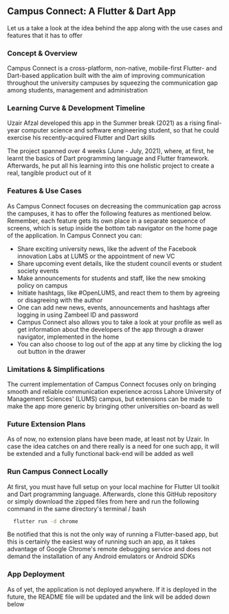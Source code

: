 ## Campus Connect: A Flutter & Dart App
Let us a take a look at the idea behind the app along with the use cases and features that it has to offer

### Concept & Overview
Campus Connect is a cross-platform, non-native, mobile-first Flutter- and Dart-based application built with the aim of improving communication throughout the university campuses by squeezing the communication gap among students, management and administration

### Learning Curve & Development Timeline
Uzair Afzal developed this app in the Summer break (2021) as a rising final-year computer science and software engineering student, so that he could exercise his recently-acquired Flutter and Dart skills

The project spanned over 4 weeks (June - July, 2021), where, at first, he learnt the basics of Dart programming language and Flutter framework. Afterwards, he put all his learning into this one holistic project to create a real, tangible product out of it

### Features & Use Cases
As Campus Connect focuses on decreasing the communication gap across the campuses, it has to offer the following features as mentioned below. Remember, each feature gets its own place in a separate sequence of screens, which is setup inside the bottom tab navigator on the home page of the application. In Campus Connect you can:

  * Share exciting university news, like the advent of the Facebook innovation Labs at LUMS or the appointment of new VC
  * Share upcoming event details, like the student council events or student society events
  * Make announcements for students and staff, like the new smoking policy on campus
  * Initiate hashtags, like #OpenLUMS, and react them to them by agreeing or disagreeing with the author
  * One can add new news, events, announcements and hashtags after logging in using Zambeel ID and password
  * Campus Connect also allows you to take a look at your profile as well as get information about the developers of the app through a drawer navigator, implemented    in the home
  * You can also choose to log out of the app at any time by clicking the log out button in the drawer

### Limitations & Simplifications
The current implementation of Campus Connect focuses only on bringing smooth and reliable communication experience across Lahore University of Management Sciences' (LUMS) campus, but extensions can be made to make the app more generic by bringing other universities on-board as well

### Future Extension Plans
As of now, no extension plans have been made, at least not by Uzair. In case the idea catches on and there really is a need for one such app, it will be extended and a fully functional back-end will be added as well

### Run Campus Connect Locally 
At first, you must have full setup on your local machine for Flutter UI toolkit and Dart programming language. Afterwards, clone this GitHub repository or simply download the zipped files from here and run the following command in the same directory's terminal / bash

```bash 
  flutter run -d chrome
```

Be notified that this is not the only way of running a Flutter-based app, but this is certainly the easiest way of running such an app, as it takes advantage of Google Chrome's remote debugging service and does not demand the installation of any Android emulators or Android SDKs

### App Deployment
As of yet, the application is not deployed anywhere. If it is deployed in the future, the README file will be updated and the link will be added down below
